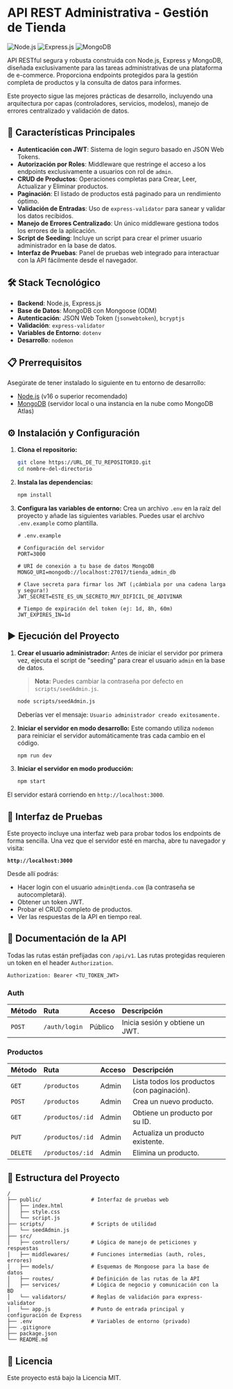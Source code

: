 # API REST Administrativa - Gestión de Tienda

![Node.js](https://img.shields.io/badge/Node.js-16.x-green?style=for-the-badge&logo=node.js)
![Express.js](https://img.shields.io/badge/Express.js-4.x-blue?style=for-the-badge&logo=express)
![MongoDB](https://img.shields.io/badge/MongoDB-5.x-green?style=for-the-badge&logo=mongodb)

API RESTful segura y robusta construida con Node.js, Express y MongoDB, diseñada exclusivamente para las tareas administrativas de una plataforma de e-commerce. Proporciona endpoints protegidos para la gestión completa de productos y la consulta de datos para informes.

Este proyecto sigue las mejores prácticas de desarrollo, incluyendo una arquitectura por capas (controladores, servicios, modelos), manejo de errores centralizado y validación de datos.

## 🚀 Características Principales

-   **Autenticación con JWT**: Sistema de login seguro basado en JSON Web Tokens.
-   **Autorización por Roles**: Middleware que restringe el acceso a los endpoints exclusivamente a usuarios con rol de `admin`.
-   **CRUD de Productos**: Operaciones completas para Crear, Leer, Actualizar y Eliminar productos.
-   **Paginación**: El listado de productos está paginado para un rendimiento óptimo.
-   **Validación de Entradas**: Uso de `express-validator` para sanear y validar los datos recibidos.
-   **Manejo de Errores Centralizado**: Un único middleware gestiona todos los errores de la aplicación.
-   **Script de Seeding**: Incluye un script para crear el primer usuario administrador en la base de datos.
-   **Interfaz de Pruebas**: Panel de pruebas web integrado para interactuar con la API fácilmente desde el navegador.

## 🛠️ Stack Tecnológico

-   **Backend**: Node.js, Express.js
-   **Base de Datos**: MongoDB con Mongoose (ODM)
-   **Autenticación**: JSON Web Token (`jsonwebtoken`), `bcryptjs`
-   **Validación**: `express-validator`
-   **Variables de Entorno**: `dotenv`
-   **Desarrollo**: `nodemon`

## 📋 Prerrequisitos

Asegúrate de tener instalado lo siguiente en tu entorno de desarrollo:

-   [Node.js](https://nodejs.org/) (v16 o superior recomendado)
-   [MongoDB](https://www.mongodb.com/try/download/community) (servidor local o una instancia en la nube como MongoDB Atlas)

## ⚙️ Instalación y Configuración

1.  **Clona el repositorio:**
    ```bash
    git clone https://URL_DE_TU_REPOSITORIO.git
    cd nombre-del-directorio
    ```

2.  **Instala las dependencias:**
    ```bash
    npm install
    ```

3.  **Configura las variables de entorno:**
    Crea un archivo `.env` en la raíz del proyecto y añade las siguientes variables. Puedes usar el archivo `.env.example` como plantilla.

    ```env
    # .env.example

    # Configuración del servidor
    PORT=3000

    # URI de conexión a tu base de datos MongoDB
    MONGO_URI=mongodb://localhost:27017/tienda_admin_db

    # Clave secreta para firmar los JWT (¡cámbiala por una cadena larga y segura!)
    JWT_SECRET=ESTE_ES_UN_SECRETO_MUY_DIFICIL_DE_ADIVINAR

    # Tiempo de expiración del token (ej: 1d, 8h, 60m)
    JWT_EXPIRES_IN=1d
    ```

## ▶️ Ejecución del Proyecto

1.  **Crear el usuario administrador:**
    Antes de iniciar el servidor por primera vez, ejecuta el script de "seeding" para crear el usuario `admin` en la base de datos.
    > **Nota:** Puedes cambiar la contraseña por defecto en `scripts/seedAdmin.js`.

    ```bash
    node scripts/seedAdmin.js
    ```
    Deberías ver el mensaje: `Usuario administrador creado exitosamente.`

2.  **Iniciar el servidor en modo desarrollo:**
    Este comando utiliza `nodemon` para reiniciar el servidor automáticamente tras cada cambio en el código.

    ```bash
    npm run dev
    ```

3.  **Iniciar el servidor en modo producción:**
    ```bash
    npm start
    ```

El servidor estará corriendo en `http://localhost:3000`.

## 🧪 Interfaz de Pruebas

Este proyecto incluye una interfaz web para probar todos los endpoints de forma sencilla. Una vez que el servidor esté en marcha, abre tu navegador y visita:

**`http://localhost:3000`**

Desde allí podrás:
-   Hacer login con el usuario `admin@tienda.com` (la contraseña se autocompletará).
-   Obtener un token JWT.
-   Probar el CRUD completo de productos.
-   Ver las respuestas de la API en tiempo real.

## 📝 Documentación de la API

Todas las rutas están prefijadas con `/api/v1`. Las rutas protegidas requieren un token en el header `Authorization`.

`Authorization: Bearer <TU_TOKEN_JWT>`

### Auth

| Método | Ruta                 | Acceso  | Descripción                        |
| :----- | :------------------- | :------ | :--------------------------------- |
| `POST` | `/auth/login`        | Público | Inicia sesión y obtiene un JWT.    |

### Productos

| Método   | Ruta                 | Acceso  | Descripción                            |
| :------- | :------------------- | :------ | :------------------------------------- |
| `GET`    | `/productos`         | Admin   | Lista todos los productos (con paginación). |
| `POST`   | `/productos`         | Admin   | Crea un nuevo producto.                |
| `GET`    | `/productos/:id`     | Admin   | Obtiene un producto por su ID.         |
| `PUT`    | `/productos/:id`     | Admin   | Actualiza un producto existente.       |
| `DELETE` | `/productos/:id`     | Admin   | Elimina un producto.                   |

## 📂 Estructura del Proyecto

```
/
├── public/                # Interfaz de pruebas web
│   ├── index.html
│   ├── style.css
│   └── script.js
├── scripts/               # Scripts de utilidad
│   └── seedAdmin.js
├── src/
│   ├── controllers/       # Lógica de manejo de peticiones y respuestas
│   ├── middlewares/       # Funciones intermedias (auth, roles, errores)
│   ├── models/            # Esquemas de Mongoose para la base de datos
│   ├── routes/            # Definición de las rutas de la API
│   ├── services/          # Lógica de negocio y comunicación con la BD
│   └── validators/        # Reglas de validación para express-validator
│   └── app.js             # Punto de entrada principal y configuración de Express
├── .env                   # Variables de entorno (privado)
├── .gitignore
├── package.json
└── README.md
```

## 📄 Licencia

Este proyecto está bajo la Licencia MIT.
